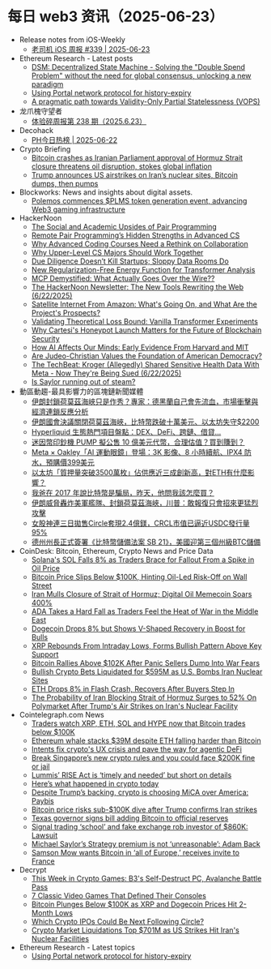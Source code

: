 # 每日 web3 资讯（2025-06-23）

- Release notes from iOS-Weekly
  - [老司机 iOS 周报 #339 | 2025-06-23](https://github.com/SwiftOldDriver/iOS-Weekly/releases/tag/%23339)
- Ethereum Research - Latest posts
  - [DSM: Decentralized State Machine - Solving the "Double Spend Problem" without the need for global consensus, unlocking a new paradigm](https://ethresear.ch/t/dsm-decentralized-state-machine-solving-the-double-spend-problem-without-the-need-for-global-consensus-unlocking-a-new-paradigm/22125?page=2#post_22)
  - [Using Portal network protocol for history-expiry](https://ethresear.ch/t/using-portal-network-protocol-for-history-expiry/22658#post_1)
  - [A pragmatic path towards Validity-Only Partial Statelessness (VOPS)](https://ethresear.ch/t/a-pragmatic-path-towards-validity-only-partial-statelessness-vops/22236#post_12)
- 龙爪槐守望者
  - [体验碎周报第 238 期（2025.6.23）](https://www.ftium4.com/ux-weekly-238.html)
- Decohack
  - [PH今日热榜 | 2025-06-22](https://decohack.com/producthunt-daily-2025-06-22/)
- Crypto Briefing
  - [Bitcoin crashes as Iranian Parliament approval of Hormuz Strait closure threatens oil disruption, stokes global inflation](https://cryptobriefing.com/bitcoin-oil-disruption-inflation/)
  - [Trump announces US airstrikes on Iran’s nuclear sites, Bitcoin dumps, then pumps](https://cryptobriefing.com/us-iran-airstrikes-nuclear-sites/)
- Blockworks: News and insights about digital assets.
  - [Polemos commences $PLMS token generation event, advancing Web3 gaming infrastructure](https://blockworks.co/news/polemos-commences-tge)
- HackerNoon
  - [The Social and Academic Upsides of Pair Programming](https://hackernoon.com/the-social-and-academic-upsides-of-pair-programming?source=rss)
  - [Remote Pair Programming’s Hidden Strengths in Advanced CS](https://hackernoon.com/remote-pair-programmings-hidden-strengths-in-advanced-cs?source=rss)
  - [Why Advanced Coding Courses Need a Rethink on Collaboration](https://hackernoon.com/why-advanced-coding-courses-need-a-rethink-on-collaboration?source=rss)
  - [Why Upper-Level CS Majors Should Work Together](https://hackernoon.com/why-upper-level-cs-majors-should-work-together?source=rss)
  - [Due Diligence Doesn’t Kill Startups; Sloppy Data Rooms Do](https://hackernoon.com/due-diligence-doesnt-kill-startups-sloppy-data-rooms-do?source=rss)
  - [New Regularization-Free Energy Function for Transformer Analysis](https://hackernoon.com/new-regularization-free-energy-function-for-transformer-analysis?source=rss)
  - [MCP Demystified: What Actually Goes Over the Wire??](https://hackernoon.com/mcp-demystified-what-actually-goes-over-the-wire?source=rss)
  - [The HackerNoon Newsletter: The New Tools Rewriting the Web (6/22/2025)](https://hackernoon.com/6-22-2025-newsletter?source=rss)
  - [Satellite Internet From Amazon: What's Going On, and What Are the Project's Prospects?](https://hackernoon.com/satellite-internet-from-amazon-whats-going-on-and-what-are-the-projects-prospects?source=rss)
  - [Validating Theoretical Loss Bound: Vanilla Transformer Experiments](https://hackernoon.com/validating-theoretical-loss-bound-vanilla-transformer-experiments?source=rss)
  - [Why Cartesi's Honeypot Launch Matters for the Future of Blockchain Security](https://hackernoon.com/why-cartesis-honeypot-launch-matters-for-the-future-of-blockchain-security?source=rss)
  - [How AI Affects Our Minds: Early Evidence From Harvard and MIT](https://hackernoon.com/how-ai-affects-our-minds-early-evidence-from-harvard-and-mit?source=rss)
  - [Are Judeo-Christian Values the Foundation of American Democracy?](https://hackernoon.com/are-judeo-christian-values-the-foundation-of-american-democracy?source=rss)
  - [The TechBeat: Kroger (Allegedly) Shared Sensitive Health Data With Meta - Now They're Being Sued (6/22/2025)](https://hackernoon.com/6-22-2025-techbeat?source=rss)
  - [Is Saylor running out of steam?](https://hackernoon.com/is-saylor-running-out-of-steam?source=rss)
- 動區動趨-最具影響力的區塊鏈新聞媒體
  - [伊朗封鎖荷莫茲海峽只是作秀？專家：德黑蘭自己會先流血，市場衝擊與經濟連鎖反應分析](https://www.blocktempo.com/strait-of-hormuz-risk/)
  - [伊朗國會決議關閉荷莫茲海峽，比特幣跌破十萬美元、以太坊失守$2200](https://www.blocktempo.com/hormuz-strait-crisis-bitcoin-oil/)
  - [Hyperliquid 生態熱門項目盤點：DEX、DeFi、跨鏈、借貸…](https://www.blocktempo.com/a-quick-overview-of-the-popular-projects-in-the-hyperliquid-ecosystem/)
  - [迷因幣印鈔機 PUMP 擬公售 10 億美元代幣，合理估值？買到賺到？](https://www.blocktempo.com/pump-plans-to-sell-1-billion-in-tokens/)
  - [Meta × Oakley「AI 運動眼鏡」登場：3K 影像、8 小時續航、IPX4 防水，預購價399美元](https://www.blocktempo.com/oakley-meta-hstn-ai-sports-glasses/)
  - [以太坊「質押量突破3500萬枚」佔供應近三成創新高，對ETH有什麼影響？](https://www.blocktempo.com/ethereum-staking-hits-35-million-eth/)
  - [我爸在 2017 年說比特幣是騙局，昨天，他問我該怎麼買？](https://www.blocktempo.com/my-dad-called-bitcoin-a-scam-in-2017/)
  - [伊朗威脅轟炸美軍艦隊、封鎖荷莫茲海峽，川普：敢報復只會招來更猛烈攻擊](https://www.blocktempo.com/us-iran-strike-war-powers/)
  - [女股神連三日拋售Circle套現2.4億鎂，CRCL市值已逼近USDC發行量95%](https://www.blocktempo.com/ark-trims-circle-stake/)
  - [德州州長正式簽署《比特幣儲備法案 SB 21》，美國迎第三個州級BTC儲備](https://www.blocktempo.com/texas-bitcoin-reserve-law/)
- CoinDesk: Bitcoin, Ethereum, Crypto News and Price Data
  - [Solana's SOL Falls 8% as Traders Brace for Fallout From a Spike in Oil Price](https://www.coindesk.com/markets/2025/06/22/solana-s-sol-falls-over-8-as-traders-brace-for-fallout-from-a-spike-in-oil-price)
  - [Bitcoin Price Slips Below $100K, Hinting Oil-Led Risk-Off on Wall Street](https://www.coindesk.com/markets/2025/06/22/bitcoin-slips-below-usd100k-hinting-oil-led-risk-off-on-wall-street)
  - [Iran Mulls Closure of Strait of Hormuz; Digital Oil Memecoin Soars 400%](https://www.coindesk.com/markets/2025/06/22/iran-s-parliament-has-reportedly-approved-closure-of-strait-of-hormuz-digital-oil-memecoin-soars-400)
  - [ADA Takes a Hard Fall as Traders Feel the Heat of War in the Middle East](https://www.coindesk.com/markets/2025/06/22/ada-takes-a-hard-fall-as-traders-feel-the-heat-of-war-in-the-middle-east)
  - [Dogecoin Drops 8% but Shows V-Shaped Recovery in Boost for Bulls](https://www.coindesk.com/markets/2025/06/22/dogecoin-drops-8-but-shows-v-shaped-recovery-in-boost-for-bulls)
  - [XRP Rebounds From Intraday Lows, Forms Bullish Pattern Above Key Support](https://www.coindesk.com/markets/2025/06/22/xrp-rebounds-from-intraday-lows-forms-bullish-pattern-above-key-support)
  - [Bitcoin Rallies Above $102K After Panic Sellers Dump Into War Fears](https://www.coindesk.com/markets/2025/06/22/bitcoin-rallies-above-usd102k-after-panic-sellers-dump-into-war-fears)
  - [Bullish Crypto Bets Liquidated for $595M as U.S. Bombs Iran Nuclear Sites](https://www.coindesk.com/markets/2025/06/22/bullish-crypto-bets-liquidated-for-595m-as-us-bombs-iran-nuclear-sites)
  - [ETH Drops 8% in Flash Crash, Recovers After Buyers Step In](https://www.coindesk.com/markets/2025/06/22/eth-drops-8-in-flash-crash-recovers-after-buyers-step-in)
  - [The Probability of Iran Blocking Strait of Hormuz Surges to 52% On Polymarket After Trump's Air Strikes on Iran's Nuclear Facility](https://www.coindesk.com/markets/2025/06/22/the-probability-of-iran-blocking-strait-of-hormuz-surges-to-52-on-polymarket-after-trumps-air-strikes-on-irans-nuclear-facility)
- Cointelegraph.com News
  - [Traders watch XRP, ETH, SOL and HYPE now that Bitcoin trades below $100K](https://cointelegraph.com/news/traders-watch-xrp-eth-sol-and-hype-now-that-bitcoin-trades-below-100k?utm_source=rss_feed&utm_medium=rss&utm_campaign=rss_partner_inbound)
  - [Ethereum whale stacks $39M despite ETH falling harder than Bitcoin](https://cointelegraph.com/news/ethereum-whale-stacks-39m-eth-despite-ether-falling-harder-than-bitcoin?utm_source=rss_feed&utm_medium=rss&utm_campaign=rss_partner_inbound)
  - [Intents fix crypto&#039;s UX crisis and pave the way for agentic DeFi](https://cointelegraph.com/news/intents-fix-crypto-ux-crisis?utm_source=rss_feed&utm_medium=rss&utm_campaign=rss_partner_inbound)
  - [Break Singapore’s new crypto rules and you could face $200K fine or jail](https://cointelegraph.com/explained/break-singapores-new-crypto-rules-and-you-could-face-200k-fine-or-jail?utm_source=rss_feed&utm_medium=rss&utm_campaign=rss_partner_inbound)
  - [Lummis’ RISE Act is ‘timely and needed’ but short on details](https://cointelegraph.com/news/rise-act-cynthia-lummis-needed-but-vague?utm_source=rss_feed&utm_medium=rss&utm_campaign=rss_partner_inbound)
  - [Here’s what happened in crypto today](https://cointelegraph.com/news/what-happened-in-crypto-today?utm_source=rss_feed&utm_medium=rss&utm_campaign=rss_partner_inbound)
  - [Despite Trump’s backing, crypto is choosing MiCA over America: Paybis](https://cointelegraph.com/news/crypto-flows-to-europe-under-mica-trump-us-retreat?utm_source=rss_feed&utm_medium=rss&utm_campaign=rss_partner_inbound)
  - [Bitcoin price risks sub-$100K dive after Trump confirms Iran strikes](https://cointelegraph.com/news/bitcoin-price-risks-sub-100k-dive-after-trump-confirms-iran-strikes?utm_source=rss_feed&utm_medium=rss&utm_campaign=rss_partner_inbound)
  - [Texas governor signs bill adding Bitcoin to official reserves](https://cointelegraph.com/news/texas-creates-bitcoin-reserve-with-public-funds?utm_source=rss_feed&utm_medium=rss&utm_campaign=rss_partner_inbound)
  - [Signal trading ‘school’ and fake exchange rob investor of $860K: Lawsuit](https://cointelegraph.com/news/florida-investor-sues-denver-crypto-school-fake-exchange-scam?utm_source=rss_feed&utm_medium=rss&utm_campaign=rss_partner_inbound)
  - [Michael Saylor’s Strategy premium is not ‘unreasonable’: Adam Back](https://cointelegraph.com/news/michael-saylor-s-strategy-premium-is-not-unreasonable-adam-back?utm_source=rss_feed&utm_medium=rss&utm_campaign=rss_partner_inbound)
  - [Samson Mow wants Bitcoin in ‘all of Europe,’ receives invite to France](https://cointelegraph.com/news/jan3-samson-mow-bitcoin-adoption-europe-france?utm_source=rss_feed&utm_medium=rss&utm_campaign=rss_partner_inbound)
- Decrypt
  - [This Week in Crypto Games: B3's Self-Destruct PC, Avalanche Battle Pass](https://decrypt.co/325851/this-week-crypto-games-self-destruct-pc-avalanche-battle-pass)
  - [7 Classic Video Games That Defined Their Consoles](https://decrypt.co/326159/7-classic-video-games-defined-consoles)
  - [Bitcoin Plunges Below $100K as XRP and Dogecoin Prices Hit 2-Month Lows](https://decrypt.co/326405/bitcoin-plunges-below-100k-xrp-dogecoin)
  - [Which Crypto IPOs Could Be Next Following Circle?](https://decrypt.co/326369/which-crypto-ipos-could-be-next-following-circle)
  - [Crypto Market Liquidations Top $701M as US Strikes Hit Iran's Nuclear Facilities](https://decrypt.co/326402/crypto-market-liquidations-top-701m-as-u-s-strikes-hit-irans-nuclear-facilities)
- Ethereum Research - Latest topics
  - [Using Portal network protocol for history-expiry](https://ethresear.ch/t/using-portal-network-protocol-for-history-expiry/22658)

